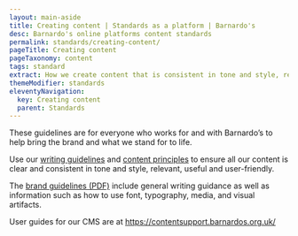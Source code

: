 ```yaml
---
layout: main-aside
title: Creating content | Standards as a platform | Barnardo's
desc: Barnardo's online platforms content standards
permalink: standards/creating-content/
pageTitle: Creating content
pageTaxonomy: content
tags: standard
extract: How we create content that is consistent in tone and style, relevant, useful and user-friendly.
themeModifier: standards
eleventyNavigation:
  key: Creating content
  parent: Standards
---
```


These guidelines are for everyone who works for and with Barnardo’s to help bring the brand and what we stand for to life.

Use our [writing guidelines](/standards/creating-content/writing-guidelines/) and [content principles](/standards/creating-content/content-principles/) to ensure all our content is clear and consistent in tone and style, relevant, useful and user-friendly.

The [brand guidelines (PDF)](https://inside.barnardos.org.uk/sites/default/files/uploads/Barnardos%20brand%20guidelines.pdf) include general writing guidance as well as information such as how to use font, typography, media, and visual artifacts.

User guides for our CMS are at https://contentsupport.barnardos.org.uk/

